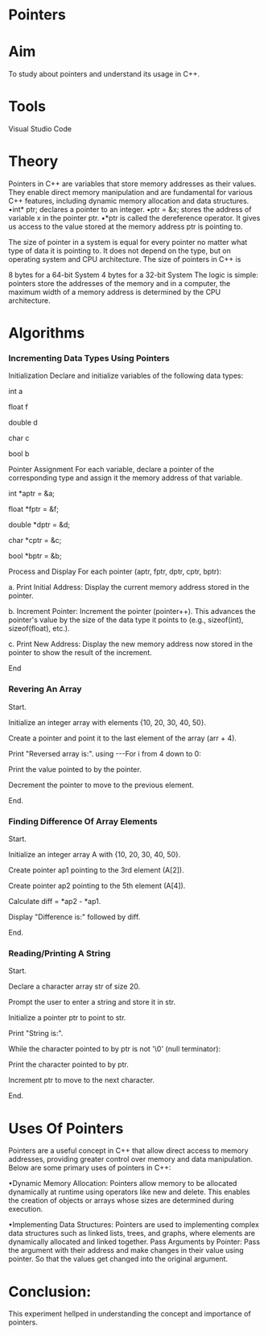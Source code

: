 # Pointers

# Aim
To study about pointers and understand its usage in C++.

# Tools
Visual Studio Code

# Theory
Pointers in C++ are variables that store memory addresses as their values. They enable direct memory manipulation and are fundamental for various C++ features, including dynamic memory allocation and data structures. •int* ptr; declares a pointer to an integer. •ptr = &x; stores the address of variable x in the pointer ptr. •*ptr is called the dereference operator. It gives us access to the value stored at the memory address ptr is pointing to.

The size of pointer in a system is equal for every pointer no matter what type of data it is pointing to. It does not depend on the type, but on operating system and CPU architecture. The size of pointers in C++ is

8 bytes for a 64-bit System 4 bytes for a 32-bit System The logic is simple: pointers store the addresses of the memory and in a computer, the maximum width of a memory address is determined by the CPU architecture.
# Algorithms
### Incrementing Data Types Using Pointers
Initialization
Declare and initialize variables of the following data types:

int a

float f

double d

char c

bool b

Pointer Assignment
For each variable, declare a pointer of the corresponding type and assign it the memory address of that variable.

int *aptr = &a;

float *fptr = &f;

double *dptr = &d;

char *cptr = &c;

bool *bptr = &b;

Process and Display
For each pointer (aptr, fptr, dptr, cptr, bptr):

a. Print Initial Address: Display the current memory address stored in the pointer.

b. Increment Pointer: Increment the pointer (pointer++). This advances the pointer's value by the size of the data type it points to (e.g., sizeof(int), sizeof(float), etc.).

c. Print New Address: Display the new memory address now stored in the pointer to show the result of the increment.

End
### Revering An Array
Start.

Initialize an integer array with elements {10, 20, 30, 40, 50}.

Create a pointer and point it to the last element of the array (arr + 4).

Print "Reversed array is:". using ---For i from 4 down to 0:

Print the value pointed to by the pointer.

Decrement the pointer to move to the previous element.

End.

### Finding Difference Of Array Elements
Start.

Initialize an integer array A with {10, 20, 30, 40, 50}.

Create pointer ap1 pointing to the 3rd element (A[2]).

Create pointer ap2 pointing to the 5th element (A[4]).

Calculate diff = *ap2 - *ap1.

Display "Difference is:" followed by diff.

End.

### Reading/Printing A String
Start.

Declare a character array str of size 20.

Prompt the user to enter a string and store it in str.

Initialize a pointer ptr to point to str.

Print "String is:".

While the character pointed to by ptr is not '\0' (null terminator):

Print the character pointed to by ptr.

Increment ptr to move to the next character.

End.
# Uses Of Pointers
Pointers are a useful concept in C++ that allow direct access to memory addresses, providing greater control over memory and data manipulation. Below are some primary uses of pointers in C++:

•Dynamic Memory Allocation: Pointers allow memory to be allocated dynamically at runtime using operators like new and delete. This enables the creation of objects or arrays whose sizes are determined during execution.

•Implementing Data Structures: Pointers are used to implementing complex data structures such as linked lists, trees, and graphs, where elements are dynamically allocated and linked together. Pass Arguments by Pointer: Pass the argument with their address and make changes in their value using pointer. So that the values get changed into the original argument.
# Conclusion:
This experiment hellped in understanding the concept and importance of pointers.
